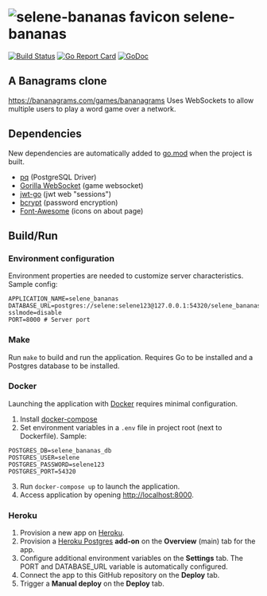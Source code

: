 # ![selene-bananas favicon](static/favicon.ico) selene-bananas

[![Build Status](https://travis-ci.org/jacobpatterson1549/selene-bananas.svg?branch=master)](https://travis-ci.org/jacobpatterson1549/selene-bananas)
[![Go Report Card](https://goreportcard.com/badge/github.com/jacobpatterson1549/selene-bananas)](https://goreportcard.com/report/github.com/jacobpatterson1549/selene-bananas)
[![GoDoc](https://godoc.org/github.com/jacobpatterson1549/selene-bananas?status.svg)](https://godoc.org/github.com/jacobpatterson1549/selene-bananas)


## A Banagrams clone
https://bananagrams.com/games/bananagrams
Uses WebSockets to allow multiple users to play a word game over a network.

## Dependencies
New dependencies are automatically added to [go.mod](go.mod) when the project is built.
* [pq](https://github.com/lib/pq) (PostgreSQL Driver)
* [Gorilla WebSocket](https://github.com/gorilla/websocket) (game websocket)
* [jwt-go](https://github.com/dgrijalva/jwt-go) (jwt web "sessions")
* [bcrypt](https://github.com/golang/crypto) (password encryption)
* [Font-Awesome](https://github.com/FortAwesome/Font-Awesome) (icons on about page)

## Build/Run

### Environment configuration
Environment properties are needed to customize server characteristics.  Sample config:
```
APPLICATION_NAME=selene_bananas
DATABASE_URL=postgres://selene:selene123@127.0.0.1:54320/selene_bananas_db?sslmode=disable
PORT=8000 # Server port
```

### Make
Run `make` to build and run the application.  Requires Go to be installed and a Postgres database to be installed.

### Docker
Launching the application with [Docker](https://www.docker.com) requires minimal configuration. 
1. Install [docker-compose](https://github.com/docker/compose)
1. Set environment variables in a `.env` file in project root (next to Dockerfile). Sample:
```
POSTGRES_DB=selene_bananas_db
POSTGRES_USER=selene
POSTGRES_PASSWORD=selene123
POSTGRES_PORT=54320
```
3. Run `docker-compose up` to launch the application.
1. Access application by opening <http://localhost:8000>.

### Heroku
1. Provision a new app on [Heroku](https://dashboard.heroku.com/apps).
1. Provision a [Heroku Postgres](https://www.heroku.com/postgres) **add-on** on the **Overview** (main) tab for the app.
1. Configure additional environment variables on the **Settings** tab.  The PORT and DATABASE_URL variable is automatically configured.
1. Connect the app to this GitHub repository on the **Deploy** tab.
1. Trigger a **Manual deploy** on the **Deploy** tab.
